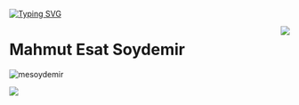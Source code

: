 [![Typing SVG](https://readme-typing-svg.herokuapp.com/?lines=Welcome+to+my+GitHub+profile)](https://git.io/typing-svg)

<img align='right' src="https://github-readme-stats.vercel.app/api?username=mesoydemir&show_icons=true">

# Mahmut Esat Soydemir
<p align="left"> <img src="https://komarev.com/ghpvc/?username=mesoydemir" alt="mesoydemir" /> </p>

[![](https://img.shields.io/github/followers/mesoydemir?style=social)](https://www.github.com/mesoydemir)

